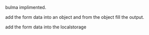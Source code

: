bulma implimented.

add the form data into an object and from the object fill the output.

add the form data into the localstorage